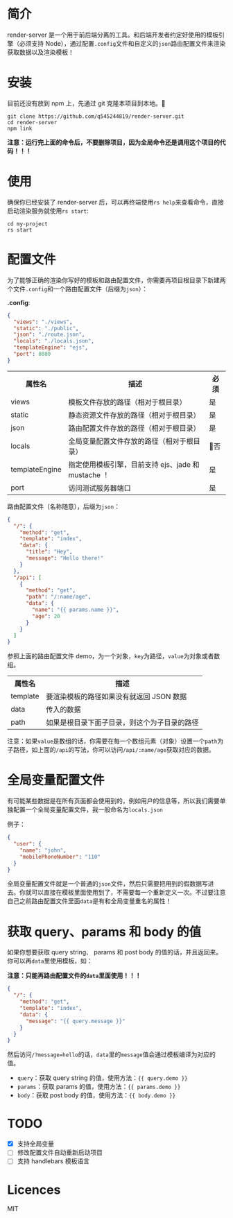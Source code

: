 
# 简介

render-server 是一个用于前后端分离的工具。和后端开发者约定好使用的模板引擎（必须支持 Node），通过配置`.config`文件和自定义的`json`路由配置文件来渲染获取数据以及渲染模板！

# 安装

目前还没有放到 npm 上，先通过 git 克隆本项目到本地。

```Shell
git clone https://github.com/q545244819/render-server.git
cd render-server
npm link
```

**注意：运行完上面的命令后，不要删除项目，因为全局命令还是调用这个项目的代码！！！**

# 使用

确保你已经安装了 render-server 后，可以再终端使用`rs help`来查看命令，直接启动渲染服务就使用`rs start`:

```
cd my-project
rs start
```

# 配置文件

为了能够正确的渲染你写好的模板和路由配置文件，你需要再项目根目录下新建两个文件`.config`和一个路由配置文件（后缀为`json`）：

**.config**:

```JSON
{
  "views": "./views",
  "static": "./public",
  "json": "./route.json",
  "locals": "./locals.json",
  "templateEngine": "ejs",
  "port": 8080
}
```

<table>
    <tr>
        <th>属性名</th>
        <th>描述</th>
        <th>必须</th>
    </tr>
    <tr>
        <td>views</td>
        <td>模板文件存放的路径（相对于根目录）</td>
        <td>是</td>
    </tr>
    <tr>
        <td>static</td>
        <td>静态资源文件存放的路径（相对于根目录）</td>
        <td>是</td>
    </tr>
    <tr>
        <td>json</td>
        <td>路由配置文件存放的路径（相对于根目录）</td>
        <td>是</td>
    </tr>
    <tr>
        <td>locals</td>
        <td>全局变量配置文件存放的路径（相对于根目录）</td>
        <td>否</td>
    </tr>
    <tr>
        <td>templateEngine</td>
        <td>指定使用模板引擎，目前支持 ejs、jade 和 mustache ！</td>
        <td>是</td>
    </tr>
    <tr>
        <td>port</td>
        <td>访问测试服务器端口</td>
        <td>是</td>
    </tr>
</table>

路由配置文件（名称随意），后缀为`json`：

```JSON
{
  "/": {
    "method": "get",
    "template": "index",
    "data": {
      "title": "Hey",
      "message": "Hello there!"
    }
  },
  "/api": [
    {
      "method": "get",
      "path": "/:name/age",
      "data": {
        "name": "{{ params.name }}",
        "age": 20  
      }
    }
  ]
}
```

参照上面的路由配置文件 demo，为一个对象，`key`为路径，`value`为对象或者数组。

<table>
    <tr>
        <th>属性名</th>
        <th>描述</th>
    </tr>
    <tr>
        <td>template</td>
        <td>要渲染模板的路径如果没有就返回 JSON 数据</td>
    </tr>
    <tr>
        <td>data</td>
        <td>传入的数据</td>
    </tr>
    <tr>
        <td>path</td>
        <td>如果是根目录下面子目录，则这个为子目录的路径</td>
    </tr>
</table>

注意：如果`value`是数组的话，你需要在每一个数组元素（对象）设置一个`path`为子路径，如上面的`/api`的写法，你可以访问`/api/:name/age`获取对应的数据。

# 全局变量配置文件

有可能某些数据是在所有页面都会使用到的，例如用户的信息等，所以我们需要单独配置一个全局变量配置文件，我一般命名为`locals.json`

例子：

```JSON
{
  "user": {
    "name": "john",
    "mobilePhoneNumber": "110"
  }
}
```

全局变量配置文件就是一个普通的`json`文件，然后只需要把用到的假数据写进去。你就可以直接在模板里面使用到了，不需要每一个重新定义一次。不过要注意自己之前路由配置文件里面`data`是有和全局变量重名的属性！

# 获取 query、params 和 body 的值

如果你想要获取 query string、 params 和 post body 的值的话，并且返回来。你可以再`data`里使用模板，如：

**注意：只能再路由配置文件的`data`里面使用！！！**

```JSON
{
  "/": {
    "method": "get",
    "template": "index",
    "data": {
      "message": "{{ query.message }}"
    }
  }
}
```

然后访问`/?message=hello`的话，`data`里的`message`值会通过模板编译为对应的值。

 - `query`：获取 query string 的值，使用方法：`{{ query.demo }}`
 - `params`：获取 params 的值，使用方法：`{{ params.demo }}`
 - `body`：获取 post body 的值，使用方法：`{{ body.demo }}`

# TODO

  - [x] 支持全局变量
  - [ ] 修改配置文件自动重新启动项目
  - [ ] 支持 handlebars 模板语言

# Licences

MIT
